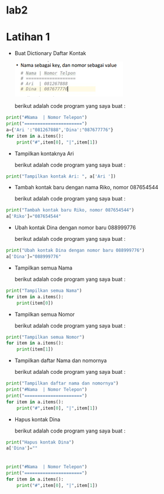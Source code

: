 # lab2
# Latihan 1
* Buat Dictionary Daftar Kontak <p>
![Gambar1](gambar1.png) <p>
berikut adalah code program yang saya buat :
```python
print("#Nama  | Nomor Telepon")
print("======================")
a={'Ari ':"081267888",'Dina':"087677776"}
for item in a.items():  
    print("#",item[0], "|",item[1])
```
*  Tampilkan kontaknya Ari <p>
berikut adalah code program yang saya buat :
```python
print("Tampilkan kontak Ari: ", a['Ari '])
```
* Tambah kontak baru dengan nama Riko, nomor 087654544 <p>
berikut adalah code program yang saya buat :
```python
print("Tambah kontak baru Riko, nomor 087654544")
a['Riko']="087654544"
```
* Ubah kontak Dina dengan nomor baru 088999776 <P>
berikut adalah code program yang saya buat :
```python
print("Ubah kontak Dina dengan nomor baru 088999776")
a['Dina']="088999776"
```
* Tampilkan semua Nama <p>
berikut adalah code program yang saya buat :
```python
print("Tampilkan semua Nama")
for item in a.items():  
    print(item[0])
```
* Tampilkan semua Nomor<p>
berikut adalah code program yang saya buat :
```python
print("Tampilkan semua Nomor")
for item in a.items():  
    print(item[1])
```
* Tampilkan daftar Nama dan nomornya<p>
berikut adalah code program yang saya buat :
```python
print("Tampilkan daftar nama dan nomornya")
print("#Nama  | Nomor Telepon")
print("======================")
for item in a.items():  
    print("#",item[0], "|",item[1])
```
* Hapus kontak Dina<p>
berikut adalah code program yang saya buat :
```python
print("Hapus kontak Dina")
a['Dina']=""


print("#Nama  | Nomor Telepon")
print("======================")
for item in a.items():  
    print("#",item[0], "|",item[1])
```



